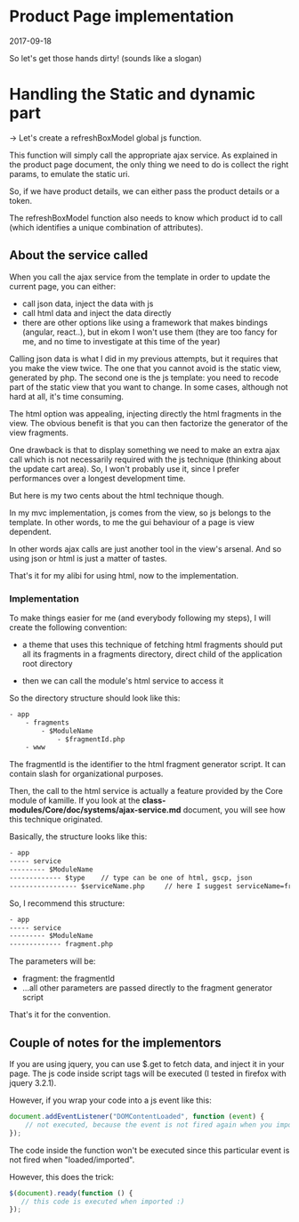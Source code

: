 Product Page implementation
===================
2017-09-18



So let's get those hands dirty!
(sounds like a slogan)




Handling the Static and dynamic part
======================================

-> Let's create a refreshBoxModel global js function.

This function will simply call the appropriate ajax service.
As explained in the product page document, the only thing we need to do is collect the right params, to emulate
the static uri.

So, if we have product details, we can either pass the product details or a token.

The refreshBoxModel function also needs to know which product id to call (which identifies
a unique combination of attributes).



About the service called
-----------------------------

When you call the ajax service from the template in order to update the current 
page, you can either:

- call json data, inject the data with js
- call html data and inject the data directly
- there are other options like using a framework that makes bindings (angular, react..),
        but in ekom I won't use them (they are too fancy for me, and no time to investigate
        at this time of the year)



Calling json data is what I did in my previous attempts,
but it requires that you make the view twice.
The one that you cannot avoid is the static view, generated by php.
The second one is the js template: you need to recode part of the static view
that you want to change.
In some cases, although not hard at all, it's time consuming.

The html option was appealing, injecting directly the html fragments in the view.
The obvious benefit is that you can then factorize the generator of the view fragments.

One drawback is that to display something we need to make an extra ajax call which
is not necessarily required with the js technique (thinking about the update cart area).
So, I won't probably use it, since I prefer performances over a longest development time.

But here is my two cents about the html technique though.

In my mvc implementation, js comes from the view, so js belongs to the template.
In other words, to me the gui behaviour of a page is view dependent.

In other words ajax calls are just another tool in the view's arsenal.
And so using json or html is just a matter of tastes.

That's it for my alibi for using html, now to the implementation.


### Implementation

To make things easier for me (and everybody following my steps), I will create the following
convention:


- a theme that uses this technique of fetching html fragments should put all its fragments
    in a fragments directory, direct child of the application root directory
    
- then we can call the module's html service to access it


So the directory structure should look like this:

```txt
- app
    - fragments
        - $ModuleName
            - $fragmentId.php
    - www
```


The fragmentId is the identifier to the html fragment generator script.
It can contain slash for organizational purposes.


Then, the call to the html service is actually a feature provided by the Core module of kamille.
If you look at the **class-modules/Core/doc/systems/ajax-service.md** document, 
you will see how this technique originated.

Basically, the structure looks like this:

```txt
- app
----- service
--------- $ModuleName
------------- $type    // type can be one of html, gscp, json
----------------- $serviceName.php     // here I suggest serviceName=fragment

``` 

So, I recommend this structure:

```txt
- app
----- service
--------- $ModuleName
------------- fragment.php
```

The parameters will be:

- fragment: the fragmentId
- ...all other parameters are passed directly to the fragment generator script

That's it for the convention.




Couple of notes for the implementors
--------------------------
If you are using jquery, you can use $.get to fetch data, and inject it in your page.
The js code inside script tags will be executed (I tested in firefox with jquery 3.2.1).

However, if you wrap your code into a js event like this:

```js
document.addEventListener("DOMContentLoaded", function (event) {
    // not executed, because the event is not fired again when you import the script
});
```

The code inside the function won't be executed since this particular event is not fired
when "loaded/imported".

However, this does the trick:


```js
$(document).ready(function () {
   // this code is executed when imported :) 
});
```

 













